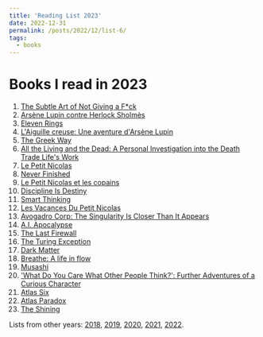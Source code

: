 ```yaml
---
title: 'Reading List 2023'
date: 2022-12-31
permalink: /posts/2022/12/list-6/
tags:
  - books
---
```


Books I read in 2023
======

1. [The Subtle Art of Not Giving a F*ck][1]
2. [Arsène Lupin contre Herlock Sholmès][2]
3. [Eleven Rings][3]
4. [L'Aiguille creuse: Une aventure d'Arsène Lupin][4]
5. [The Greek Way][5]
6. [All the Living and the Dead: A Personal Investigation into the Death Trade Life's Work][6]
7. [Le Petit Nicolas][7]
8. [Never Finished][8]
9. [Le Petit Nicolas et les copains][9]
10. [Discipline Is Destiny][10]
11. [Smart Thinking][11]
12. [Les Vacances Du Petit Nicolas][12]
13. [Avogadro Corp: The Singularity Is Closer Than It Appears][13]
14. [A.I. Apocalypse][14]
15. [The Last Firewall][15]
16. [The Turing Exception][16]
17. [Dark Matter][17]
18. [Breathe: A life in flow][18]
19. [Musashi][19]
20. ['What Do You Care What Other People Think?': Further Adventures of a Curious Character][20]
21. [Atlas Six][21]
22. [Atlas Paradox][22]
23. [The Shining][23]

Lists from other years: [2018][list1], [2019][list2], [2020][list3], [2021][list4], [2022][list5].

[1]:https://www.amazon.fr/Subtle-Art-Not-Giving-Counterintuitive/dp/0062457713
[2]:https://www.amazon.fr/Ars%C3%A8ne-contre-Herlock-Sholmes-Policiers-ebook/dp/B005SI8U1A/ref=tmm_kin_swatch_0?_encoding=UTF8&qid=1675111238&sr=8-1
[3]:https://www.amazon.fr/Eleven-Rings-Phil-Jackson-ebook/dp/B00O30HH5Y/ref=tmm_kin_swatch_0?_encoding=UTF8&qid=1675111302&sr=8-1
[4]:https://www.amazon.fr/LAiguille-creuse-aventure-dArs%C3%A8ne-Lupin/dp/B09Z4JKQXC/ref=sr_1_1?__mk_fr_FR=%C3%85M%C3%85%C5%BD%C3%95%C3%91&crid=WHKLNHC813NZ&keywords=lupin+l%27aguille&qid=1677347000&sprefix=lupin+l%27aguille%2Caps%2C76&sr=8-1
[5]:https://www.amazon.fr/gp/product/B004AE34PU/ref=ppx_yo_dt_b_d_asin_title_o06?ie=UTF8&psc=1
[6]:https://www.amazon.fr/gp/product/B09K21LH4V/ref=ppx_yo_dt_b_d_asin_title_o07?ie=UTF8&psc=1
[7]:https://www.amazon.fr/Petit-Nicolas-Ren%C3%A9-Goscinny-ebook/dp/B00CZ8IHBE/ref=sr_1_2?__mk_fr_FR=%C3%85M%C3%85%C5%BD%C3%95%C3%91&crid=2JMNH25QXQ3LH&keywords=le+petit+nicolas&qid=1682882428&sprefix=le+petit+nicolas%2Caps%2C106&sr=8-2
[8]:https://www.amazon.fr/Never-Finished-Unshackle-Within-English-ebook/dp/B0BJMN7RMV/ref=sr_1_1?__mk_fr_FR=%C3%85M%C3%85%C5%BD%C3%95%C3%91&crid=11SE99A8OZR1U&keywords=never+finished&qid=1682882484&sprefix=never+finished%2Caps%2C87&sr=8-1
[9]:https://www.amazon.fr/Petit-Nicolas-copains-Ren%C3%A9-Goscinny-ebook/dp/B00R4W35NQ/ref=sr_1_2?__mk_fr_FR=%C3%85M%C3%85%C5%BD%C3%95%C3%91&crid=2YV6FQ8UYNJKP&keywords=le+petit+nicolas+e+les+copains&qid=1682882517&sprefix=le+petit+nicolas+e+les+copains%2Caps%2C124&sr=8-2
[10]:https://www.amazon.fr/Discipline-Destiny-Power-Self-Control-English-ebook/dp/B09PWRRCC7/ref=sr_1_1?__mk_fr_FR=%C3%85M%C3%85%C5%BD%C3%95%C3%91&crid=255EN8PEAMZTA&keywords=discipline+is+destiny&qid=1682882569&sprefix=discipline+is+destiny%2Caps%2C91&sr=8-1
[11]:https://www.amazon.fr/gp/product/B0068PHXV0/ref=ppx_yo_dt_b_d_asin_title_o00?ie=UTF8&psc=1
[12]:https://www.amazon.fr/gp/product/B00CYLLB10/ref=ppx_yo_dt_b_d_asin_title_o09?ie=UTF8&psc=1
[13]:https://www.amazon.fr/gp/product/B006ACIMQQ/ref=ppx_yo_dt_b_d_asin_title_o01?ie=UTF8&psc=1
[14]:https://www.amazon.fr/gp/product/B007FZVI2M/ref=ppx_yo_dt_b_d_asin_title_o09?ie=UTF8&psc=1
[15]:https://www.amazon.fr/gp/product/B00EEIGHDI/ref=ppx_yo_dt_b_d_asin_title_o08?ie=UTF8&psc=1
[16]:https://www.amazon.fr/gp/product/B00UGIOCUK/ref=ppx_yo_dt_b_d_asin_title_o08?ie=UTF8&psc=1
[17]:https://www.amazon.fr/Dark-Matter-Blake-Crouch/dp/144729758X/ref=sr_1_2?__mk_fr_FR=%C3%85M%C3%85%C5%BD%C3%95%C3%91&crid=LN0MM0GZJODQ&keywords=dark+matter&qid=1693482036&sprefix=dark+matter%2Caps%2C85&sr=8-2
[18]:https://www.amazon.fr/Breathe-Life-Flow-Rickson-Gracie/dp/0008440115/ref=sr_1_1?__mk_fr_FR=%C3%85M%C3%85%C5%BD%C3%95%C3%91&crid=ODCK1TES09S1&keywords=breathe&qid=1693482007&sprefix=breathe+%2Caps%2C85&sr=8-1
[19]:https://www.amazon.fr/Musashi-Epic-Novel-Samurai-Era/dp/156836427X/ref=sr_1_9?__mk_fr_FR=%C3%85M%C3%85%C5%BD%C3%95%C3%91&keywords=musashi&qid=1693482086&sr=8-9
[20]:https://www.amazon.fr/gp/product/0141030887?ref_=dbs_m_mng_rwt_calw_tpbk_1&storeType=ebooks
[21]:https://www.amazon.fr/Atlas-Six-Olivie-Blake/dp/274994984X/ref=sr_1_1?__mk_fr_FR=%C3%85M%C3%85%C5%BD%C3%95%C3%91&crid=1CSP8K3DE48SL&keywords=ATLAS+SIx&qid=1695564610&sprefix=atlas+six%2Caps%2C75&sr=8-1
[22]:https://www.amazon.fr/Atlas-Paradox-Olivie-Blake/dp/1529095301/ref=sr_1_1?__mk_fr_FR=%C3%85M%C3%85%C5%BD%C3%95%C3%91&crid=3T6RJJURMNW7Z&keywords=atlas+paradox&qid=1695564666&s=books&sprefix=atlas+paradox%2Cstripbooks%2C111&sr=1-1
[23]:https://www.amazon.fr/Shining-Stephen-King/dp/0307743659/ref=sr_1_2?__mk_fr_FR=%C3%85M%C3%85%C5%BD%C3%95%C3%91&crid=ZZ9BRL3270N8&keywords=the+shining&qid=1695564689&s=books&sprefix=the+shining%2Cstripbooks%2C86&sr=1-2

[list1]:https://tuliofalmeida.com/posts/2018/12/list-1/
[list2]:https://tuliofalmeida.com/posts/2019/12/list-2/
[list3]:https://tuliofalmeida.com/posts/2020/12/list-3/
[list4]:https://tuliofalmeida.com/posts/2020/12/list-4/
[list5]:https://tuliofalmeida.com/posts/2022/12/list-5/
[list6]:https://tuliofalmeida.com/posts/2022/12/list-6/
